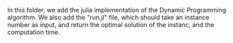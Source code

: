 In this folder, we add the julia implementation of the Dynamic Programming algorithm.
We also add the "run.jl" file, which should take an instance number as input, 
and return the optimal solution of the instanc, and the computation time.
